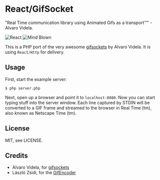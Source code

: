# React/GifSocket

"Real Time communication library using Animated Gifs as a transport™" - Alvaro
Videla.

![React](https://raw.github.com/react-php/gifsocket/master/doc/react.png)
![Mind Blown](https://raw.github.com/react-php/gifsocket/master/doc/mybrain.gif)

This is a PHP port of the very awesome
[gifsockets](https://github.com/videlalvaro/gifsockets) by Alvaro Videla. It
is using `React/Http` for delivery.

## Usage

First, start the example server:

    $ php server.php

Next, open up a browser and point it to `localhost:8080`. Now you can start
typing stuff into the server window. Each line captured by STDIN will be
converted to a GIF frame and streamed to the browser in Real Time (tm), also
known as Netscape Time (tm).

## License

MIT, see LICENSE.

## Credits

* Alvaro Videla, for [gifsockets](https://github.com/videlalvaro/gifsockets)
* László Zsidi, for the [GifEncoder](http://www.phpclasses.org/package/3163-PHP-Generate-GIF-animations-from-a-set-of-GIF-images.html)
